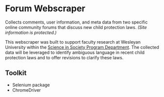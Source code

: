 # Forum Webscraper
Collects comments, user information, and meta data from two specific online community forums that discuss new child protection laws. *(Site information is protected.)*

This webscraper was built to support faculty research at Wesleyan University within the [Science in Society Program Department](https://www.wesleyan.edu/sisp/). The collected data will be leveraged to identify ambiguous language in recent child protection laws and to offer revisions to clarify these laws. 


## Toolkit 
* Selenium package 
* ChromeDriver
